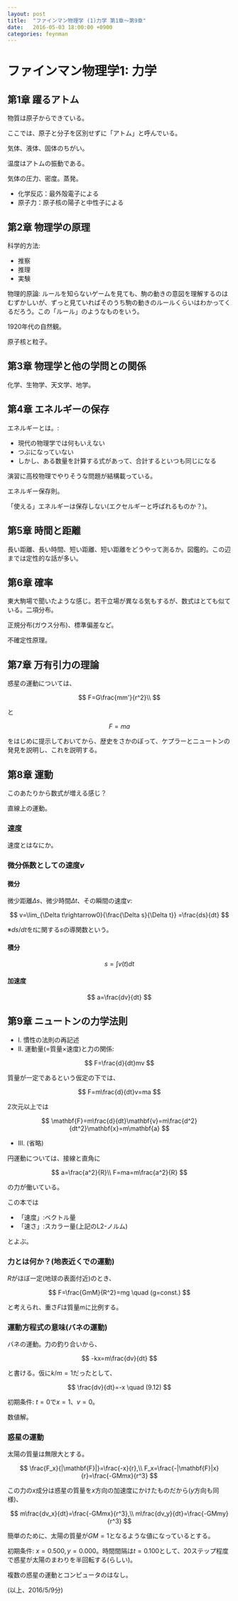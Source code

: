 ```yaml
---
layout: post
title:  "ファインマン物理学 (1)力学 第1章〜第9章"
date:   2016-05-03 18:00:00 +0900
categories: feynman
---
```

# ファインマン物理学1: 力学

## 第1章 躍るアトム

物質は原子からできている。

ここでは、原子と分子を区別せずに「アトム」と呼んでいる。

気体、液体、固体のちがい。

温度はアトムの振動である。

気体の圧力、密度。蒸発。

- 化学反応：最外殻電子による
- 原子力：原子核の陽子と中性子による

## 第2章 物理学の原理
科学的方法:

- 推察
- 推理
- 実験

物理的原論:
ルールを知らないゲームを見ても、駒の動きの意図を理解するのはむずかしいが、ずっと見ていればそのうち駒の動きのルールくらいはわかってくるだろう。この「ルール」のようなものをいう。

1920年代の自然観。

原子核と粒子。

## 第3章 物理学と他の学問との関係
化学、生物学、天文学、地学。

## 第4章 エネルギーの保存
エネルギーとは。:

- 現代の物理学では何もいえない
- つぶになっていない
- しかし、ある数量を計算する式があって、合計するといつも同じになる

演習に高校物理でやりそうな問題が結構載っている。

エネルギー保存則。

「使える」エネルギーは保存しない(エクセルギーと呼ばれるものか？)。

## 第5章 時間と距離
長い距離、長い時間、短い距離、短い距離をどうやって測るか。図鑑的。この辺までは定性的な話が多い。

## 第6章 確率
東大駒場で聞いたような感じ。若干立場が異なる気もするが、数式はとても似ている。二項分布。

正規分布(ガウス分布)、標準偏差など。

不確定性原理。

## 第7章 万有引力の理論
惑星の運動については、

$$
F=G\frac{mm'}{r^2}\\
$$

と

$$
F=ma
$$

をはじめに提示しておいてから、歴史をさかのぼって、ケプラーとニュートンの発見を説明し、これを説明する。

## 第8章 運動
このあたりから数式が増える感じ？

直線上の運動。

### 速度

速度とはなにか。

### 微分係数としての速度$v$

#### 微分

微少距離$\Delta s$、微少時間$\Delta t$、その瞬間の速度$v$:

$$
v=\lim_{\Delta t\rightarrow0}{\frac{\Delta s}{\Delta t}}
=\frac{ds}{dt}
$$

※$ds/dt$を$t$に関する$s$の導関数という。

#### 積分

$$
s=\int v(t)dt
$$

#### 加速度

$$
a=\frac{dv}{dt}
$$

## 第9章 ニュートンの力学法則
- I. 慣性の法則の再記述
- II. 運動量(=質量×速度)と力の関係:

$$
F=\frac{d}{dt}mv
$$

質量が一定であるという仮定の下では、

$$
F=m\frac{d}{dt}v=ma
$$

2次元以上では

$$
\mathbf{F}=m\frac{d}{dt}\mathbf{v}=m\frac{d^2}{dt^2}\mathbf{x}=m\mathbf{a}
$$

- III. (省略)

円運動については、接線と直角に

$$
a=\frac{a^2}{R}\\
F=ma=m\frac{a^2}{R}
$$

の力が働いている。

この本では

- 「速度」:ベクトル量
- 「速さ」:スカラー量(上記のL2-ノルム)

とよぶ。

### 力とは何か？(地表近くでの運動)
$R$がほぼ一定(地球の表面付近)のとき、

$$
F=\frac{GmM}{R^2}=mg \quad (g=const.)
$$

と考えられ、重さ$F$は質量$m$に比例する。

### 運動方程式の意味(バネの運動)
バネの運動。力の釣り合いから、

$$
-kx=m\frac{dv}{dt}
$$

と書ける。仮に$k/m=1$だったとして、

$$
\frac{dv}{dt}=-x \quad (9.12)
$$

初期条件: $t=0$で$x=1$、$v=0$。

数値解。

### 惑星の運動
太陽の質量は無限大とする。

$$
\frac{F_x}{|\mathbf{F}|}=\frac{-x}{r},\\
F_x=\frac{-|\mathbf{F}|x}{r}=\frac{-GMmx}{r^3}
$$

この力の$x$成分は惑星の質量を$x$方向の加速度にかけたものだから($y$方向も同様)、

$$
m\frac{dv_x}{dt}=\frac{-GMmx}{r^3},\\
m\frac{dv_y}{dt}=\frac{-GMmy}{r^3}
$$

簡単のために、太陽の質量が$GM=1$となるような値になっているとする。

初期条件: $x=0.500, y=0.000$。時間間隔は$t=0.100$として、20ステップ程度で惑星が太陽のまわりを半回転する(らしい)。

複数の惑星の運動とコンピュータのはなし。

(以上、2016/5/9分)
